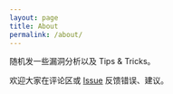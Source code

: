 ```yaml
---
layout: page
title: About
permalink: /about/
---
```


随机发一些漏洞分析以及 Tips & Tricks。

欢迎大家在评论区或 [Issue](https://github.com/PwnTips/PwnTips.github.io/issues/1) 反馈错误、建议。
